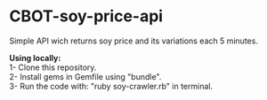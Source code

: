 # CBOT-soy-price-api
Simple API wich returns soy price and its variations each 5 minutes.

**Using locally:**<br>
1- Clone this repository.<br>
2- Install gems in Gemfile using "bundle".<br>
3- Run the code with: "ruby soy-crawler.rb" in terminal.

